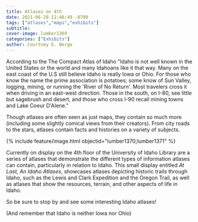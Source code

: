 ```yaml
---
title: Atlases on 4th
date: 2021-06-28 11:48:49 -0700
tags: ["atlases","maps","exhibits"]
subtitle: 
cover-image: lumber1369
categories: ["Exhibits"]
author: Courtney E. Berge
---
```


According to the The Compact Atlas of Idaho "Idaho is not well known in the United States or the world and many Idahoans like it that way. Many on the east coast of the U.S still believe Idaho is really Iowa or Ohio. For those who know the name the prime association is potatoes; some know of Sun Valley, logging, mining, or running the 'River of No Return'. Most travelers cross it when driving in an east-west direction. Those in the south, on I-80, see little but sagebrush and desert, and those who cross I-90 recall mining towns and Lake Coeur D'Alene."

Though atlases are often seen as just maps, they contain so much more (including some
slightly comical views from their creators). From city roads to the stars, atlases contain facts and histories on a variety of subjects. 

{% include feature/image.html objectid="lumber1370;lumber1371" %}

Currently on display on the 4th floor of the University of Idaho Library are a series of atlases that demonstrate the different types of information atlases can contain, particularly in relation to Idaho. This small display entitled *At Last, An Idaho Atlases*, showcases atlases depicting historic trails through Idaho, such as the Lewis and Clark Expedition and the Oregon Trail, as well as atlases that show the resources, terrain, and other aspects of life in Idaho.  

So be sure to stop by and see some interesting Idaho atlases!

(And remember that Idaho is neither Iowa nor Ohio)